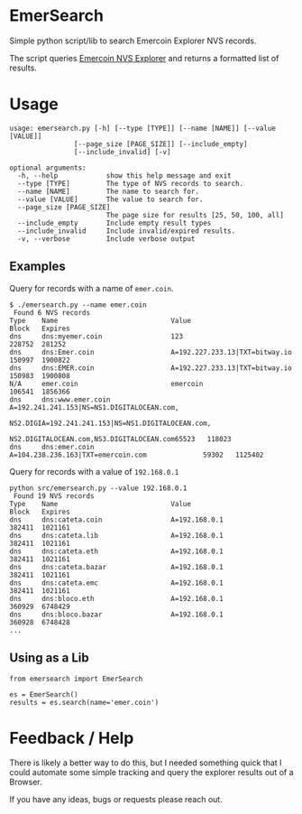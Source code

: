 # EmerSearch

Simple python script/lib to search Emercoin Explorer NVS records.

The script queries [Emercoin NVS Explorer](https://explorer.emercoin.com/nvs) and returns a formatted list of results.



# Usage 

```
usage: emersearch.py [-h] [--type [TYPE]] [--name [NAME]] [--value [VALUE]]
                [--page_size [PAGE_SIZE]] [--include_empty]
                [--include_invalid] [-v]

optional arguments:
  -h, --help            show this help message and exit
  --type [TYPE]         The type of NVS records to search.
  --name [NAME]         The name to search for.
  --value [VALUE]       The value to search for.
  --page_size [PAGE_SIZE]
                        The page size for results [25, 50, 100, all]
  --include_empty       Include empty result types
  --include_invalid     Include invalid/expired results.
  -v, --verbose         Include verbose output

```

## Examples 

Query for records with a name of `emer.coin`.  

```
$ ./emersearch.py --name emer.coin
 Found 6 NVS records
Type    Name                            Value                                           Block   Expires 
dns     dns:myemer.coin                 123                                             228752  281252  
dns     dns:Emer.coin                   A=192.227.233.13|TXT=bitway.io                  150997  1900822 
dns     dns:EMER.coin                   A=192.227.233.13|TXT=bitway.io                  150983  1900808 
N/A     emer.coin                       emercoin                                        106541  1856366 
dns     dns:www.emer.coin               A=192.241.241.153|NS=NS1.DIGITALOCEAN.com,
                                        NS2.DIGIA=192.241.241.153|NS=NS1.DIGITALOCEAN.com,
                                        NS2.DIGITALOCEAN.com,NS3.DIGITALOCEAN.com65523   118023  
dns     dns:emer.coin                   A=104.238.236.163|TXT=emercoin.com              59302   1125402 

```

Query for records with a value of `192.168.0.1`

```
python src/emersearch.py --value 192.168.0.1
 Found 19 NVS records
Type    Name                            Value                                           Block   Expires 
dns     dns:cateta.coin                 A=192.168.0.1                                   382411  1021161 
dns     dns:cateta.lib                  A=192.168.0.1                                   382411  1021161 
dns     dns:cateta.eth                  A=192.168.0.1                                   382411  1021161 
dns     dns:cateta.bazar                A=192.168.0.1                                   382411  1021161 
dns     dns:cateta.emc                  A=192.168.0.1                                   382411  1021161 
dns     dns:bloco.eth                   A=192.168.0.1                                   360929  6748429 
dns     dns:bloco.bazar                 A=192.168.0.1                                   360928  6748428 
...
```


## Using as a Lib 

``` 
from emersearch import EmerSearch

es = EmerSearch()
results = es.search(name='emer.coin')

```


# Feedback / Help

There is likely a better way to do this, but I needed something quick that I could automate some simple tracking and
query the explorer results out of a Browser.  

If you have any ideas, bugs or requests please reach out. 


